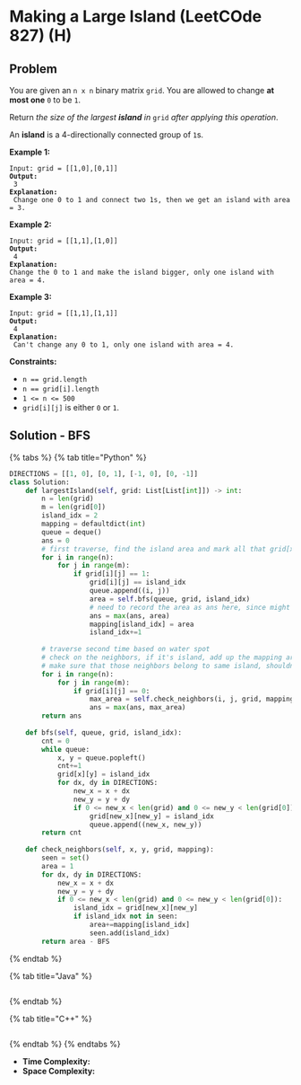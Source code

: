 # Making a Large Island (LeetCOde 827) (H)

## Problem



You are given an `n x n` binary matrix `grid`. You are allowed to change **at most one** `0` to be `1`.

Return _the size of the largest **island** in_ `grid` _after applying this operation_.

An **island** is a 4-directionally connected group of `1`s.

&#x20;

**Example 1:**

<pre><code>Input: grid = [[1,0],[0,1]]
<strong>Output:
</strong> 3
<strong>Explanation:
</strong> Change one 0 to 1 and connect two 1s, then we get an island with area = 3.
</code></pre>

**Example 2:**

<pre><code>Input: grid = [[1,1],[1,0]]
<strong>Output:
</strong> 4
<strong>Explanation: 
</strong>Change the 0 to 1 and make the island bigger, only one island with area = 4.
</code></pre>

**Example 3:**

<pre><code>Input: grid = [[1,1],[1,1]]
<strong>Output:
</strong> 4
<strong>Explanation:
</strong> Can't change any 0 to 1, only one island with area = 4.
</code></pre>

&#x20;

**Constraints:**

* `n == grid.length`
* `n == grid[i].length`
* `1 <= n <= 500`
* `grid[i][j]` is either `0` or `1`.



## Solution - BFS

{% tabs %}
{% tab title="Python" %}
```python
DIRECTIONS = [[1, 0], [0, 1], [-1, 0], [0, -1]]
class Solution:
    def largestIsland(self, grid: List[List[int]]) -> int:
        n = len(grid)
        m = len(grid[0])
        island_idx = 2
        mapping = defaultdict(int)
        queue = deque()
        ans = 0
        # first traverse, find the island area and mark all that grid[x][y] as island_idx val
        for i in range(n):
            for j in range(m):
                if grid[i][j] == 1:
                    grid[i][j] == island_idx
                    queue.append((i, j))
                    area = self.bfs(queue, grid, island_idx)
                    # need to record the area as ans here, since might be ans that no water in grid
                    ans = max(ans, area)
                    mapping[island_idx] = area
                    island_idx+=1
        
        # traverse second time based on water spot
        # check on the neighbors, if it's island, add up the mapping area
        # make sure that those neighbors belong to same island, shouldn't be added again
        for i in range(n):
            for j in range(m):
                if grid[i][j] == 0:
                    max_area = self.check_neighbors(i, j, grid, mapping)
                    ans = max(ans, max_area)
        return ans
    
    def bfs(self, queue, grid, island_idx):
        cnt = 0
        while queue:
            x, y = queue.popleft()
            cnt+=1
            grid[x][y] = island_idx
            for dx, dy in DIRECTIONS:
                new_x = x + dx
                new_y = y + dy
                if 0 <= new_x < len(grid) and 0 <= new_y < len(grid[0]) and grid[new_x][new_y] == 1:
                    grid[new_x][new_y] = island_idx
                    queue.append((new_x, new_y))
        return cnt
    
    def check_neighbors(self, x, y, grid, mapping):
        seen = set()
        area = 1
        for dx, dy in DIRECTIONS:
            new_x = x + dx
            new_y = y + dy
            if 0 <= new_x < len(grid) and 0 <= new_y < len(grid[0]):
                island_idx = grid[new_x][new_y]
                if island_idx not in seen:
                    area+=mapping[island_idx]
                    seen.add(island_idx)
        return area - BFS
```
{% endtab %}

{% tab title="Java" %}
```java
```
{% endtab %}

{% tab title="C++" %}
```cpp
```
{% endtab %}
{% endtabs %}

* **Time Complexity:**
* **Space Complexity:**
